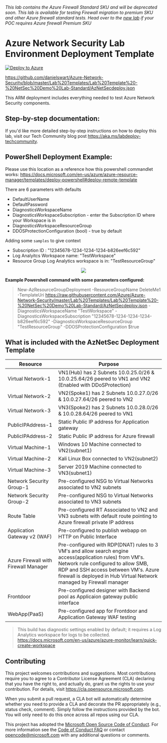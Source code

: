 

*This lab contains the Azure Firewall Standard SKU and will be deprecated soon. This lab is available for testing Firewall migration to premium SKU and other Azure firewall standard tests. Head over to the [new lab](https://github.com/Azure/Azure-Network-Security/tree/master/Lab%20Templates/Lab%20Template%20-%20NetSec%20Demo%20Lab) if your POC requires Azure firewall Premium SKU*


# Azure Network Security Lab Environment Deployment Template
[![Deploy to Azure](https://aka.ms/deploytoazurebutton)](https://portal.azure.com/#create/Microsoft.Template/uri/https%3A%2F%2Fraw.githubusercontent.com%2Fdanielswart%2FAzure-Network-Security%2Fmaster%2FLab%2520Templates%2FLab%2520Template%2520-%2520NetSec%2520Demo%2520Lab-Standard%2FAzNetSecdeploy.json)

https://github.com/danielswart/Azure-Network-Security/blob/master/Lab%20Templates/Lab%20Template%20-%20NetSec%20Demo%20Lab-Standard/AzNetSecdeploy.json

This ARM deployment includes everything needed to test Azure Network Security components.

## Step-by-step documentation:
If you'd like more detailed step-by-step instructions on how to deploy this lab, visit our Tech Community blog post https://aka.ms/labdeploy-techcommunity.

## PowerShell Deployment Example:

Please use this location as a reference how this powershell commandlet works: https://docs.microsoft.com/en-us/azure/azure-resource-manager/templates/deploy-powershell#deploy-remote-template

There are 6 parameters with defaults
* DefaultUserName
* DefaultPassword
* DiagnosticsWorkspaceName
* DiagnosticsWorkspaceSubscription - enter the Subscription ID where your Workspace is in
* DiagnosticsWorkspaceResourceGroup
* DDOSProtectionConfiguration (bool) - true by default

Adding some `samples` to give context
- Subscription ID : "12345678-1234-1234-1234-b826eef6c592"
- Log Analyitcs Workspace name: "TestWorkspace"
- Resource Group Log Analytics workspace is in: "TestResourceGroup"  


<p align="center">
<img src="https://github.com/Azure/Azure-Network-Security/blob/master/Cross%20Product/MediaFiles/Cross-Product/demo_image.png">
</p>  


**Example Powershell command with some parameters configured:**
>New-AzResourceGroupDeployment -ResourceGroupName DeleteMe1 -TemplateUri https://raw.githubusercontent.com/Azure/Azure-Network-Security/master/Lab%20Templates/Lab%20Template%20-%20NetSec%20Demo%20Lab-Standard/AzNetSecdeploy.json -DiagnosticsWorkspaceName "TestWorkspace" -DiagnosticsWorkspaceSubscription "12345678-1234-1234-1234-b826eef6c592" -DiagnosticsWorkspaceResourceGroup "TestResourceGroup" -DDOSProtectionConfiguration $true


## What is included with the AzNetSec Deployment Template

| Resource |  Purpose |
|----------|---------|
| Virtual Network-1 |  VN1(Hub) has 2 Subnets 10.0.25.0/26 & 10.0.25.64/26 peered to VN1 and VN2 (Enabled with DDoSProtection)|
| Virtual Network-2 |  VN2(Spoke1) has 2 Subnets 10.0.27.0/26 & 10.0.27.64/26 peered to VN2 |
| Virtual Network-3 |  VN3(Spoke2) has 2 Subnets 10.0.28.0/26 & 10.0.28.64/26 peered to VN1 |
| PublicIPAddress-1 |  Static Public IP address for Application gateway |
| PublicIPAddress-2 |  Static Public IP address for Azure firewall |
| Virtual Machine-1 | Windows 10 Machine connected to VN2(subnet1) |
| Virtual Machine-2 | Kali Linux Box connected to VN2(subnet2) |
| Virtual Machine-3 | Server 2019 Machine connected to VN3(subnet1) |
| Network Security Group-1 | Pre-configured NSG to Virtual Networks associated to VN2 subnets |
| Network Security Group-2 | Pre-configured NSG to Virtual Networks associated to VN3 subnets |
| Route Table | Pre-configured RT Associated to VN2 and VN3 subnets with default route pointing to Azure firewall private IP address |
| Application Gateway v2 (WAF) | Pre-configured to publish webapp on HTTP on Public Interface|
| Azure Firewall with Firewall Manager | Pre-configured with RDP(DNAT) rules to 3 VM's and allow search engine access(application rules) from VM's. Network rule configured to allow SMB, RDP and SSH access between VM's. Azure firewall is deployed in Hub Virtual Network managed by Firewall manager |
| Frontdoor | Pre-configured designer with Backend pool as Applicaion gateway public interface  |
| WebApp(PaaS) | Pre-configured app for Frontdoor and Application Gateway WAF testing |

> This build has diagnostic settings enabled by default; it requires a Log Analytics workspace for logs to be collected. https://docs.microsoft.com/en-us/azure/azure-monitor/learn/quick-create-workspace


## Contributing

This project welcomes contributions and suggestions.  Most contributions require you to agree to a
Contributor License Agreement (CLA) declaring that you have the right to, and actually do, grant us
the rights to use your contribution. For details, visit https://cla.opensource.microsoft.com.

When you submit a pull request, a CLA bot will automatically determine whether you need to provide
a CLA and decorate the PR appropriately (e.g., status check, comment). Simply follow the instructions
provided by the bot. You will only need to do this once across all repos using our CLA.

This project has adopted the [Microsoft Open Source Code of Conduct](https://opensource.microsoft.com/codeofconduct/).
For more information see the [Code of Conduct FAQ](https://opensource.microsoft.com/codeofconduct/faq/) or
contact [opencode@microsoft.com](mailto:opencode@microsoft.com) with any additional questions or comments.

